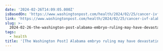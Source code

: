 ```yaml
---
date: '2024-02-26T14:09:05.000Z'
isBasedOn: 'https://www.washingtonpost.com/health/2024/02/25/cancer-ivf-alabama-embryos'
link: 'https://www.washingtonpost.com/health/2024/02/25/cancer-ivf-alabama-embryos'
slug: >-
  2024-02-26-the-washington-post-alabama-embryo-ruling-may-have-devastating-effect-on
tags:
  - health
title: '[The Washington Post] Alabama embryo ruling may have devastating effect on '
---
```


